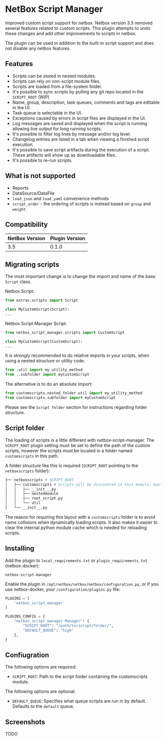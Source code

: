 # NetBox Script Manager

Improved custom script support for netbox. Netbox version 3.5 removed several features related to custom scripts. This plugin attempts to undo these changes and add other improvements to scripts in netbox.

The plugin can be used in addition to the built-in script support and does not disable any netbox features.

## Features

* Scripts can be stored in nested modules.
* Scripts can rely on non-script module files.
* Scripts are loaded from a file-system folder.
* It's possible to sync scripts by pulling any git repo located in the `SCRIPT_ROOT` (WIP)
* Name, group, description, task queues, comments and tags are editable in the UI.
* Task queue is selectable in the UI.
* Exceptions caused by errors in script files are displayed in the UI.
* Log messages are saved and displayed when the script is running allowing live output for long running scripts.
* It's possible to filter log lines by message and/or log level.
* Changelog entries are listed in a tab when viewing a finished script execution.
* It's possible to save script artifacts during the execution of a script. These artifacts will show up as downloadable files.
* It's possible to re-run scripts.

## What is not supported

* Reports
* DataSource/DataFile
* `load_json` and `load_yaml` convenience methods
* `script_order` - the ordering of scripts is instead based on `group` and `weight`

## Compatibility

| NetBox Version | Plugin Version |
|----------------|----------------|
|     3.5        |      0.1.0     |

## Migrating scripts

The most important change is to change the import and name of the base `Script` class.

Netbox Script:

```python
from extras.scripts import Script

class MyCustomScript(Script):
...
```

Netbox Script Manager Script:

```python
from netbox_script_manager.scripts import CustomScript

class MyCustomScript(CustomScript):
...
```

It is strongly recommended to do relative imports in your scripts, when using a nested structure or utility code.

```python
from .util import my_utility_method
from ..subfolder import myCustomScript
```

The alternative is to do an absolute import:

```python
from customscripts.nested_folder.util import my_utility_method
from customscripts.subfolder import myCustomScript
```

Please see the `Script folder` section for instructions regarding folder structure.

## Script folder

The loading of scripts is a little different with netbox-script-manager. The `SCRIPT_ROOT` plugin setting must be set to define the path of the custom scripts, however the scripts must be located in a folder named `customscripts` in this path.

A folder structure like this is required (`SCRIPT_ROOT` pointing to the `netboxscripts` folder):

```bash
├── netboxscripts # SCRIPT_ROOT
│   ├── customscripts # Scripts will be discovered in this module, must be present
│   │   ├── __init__.py
│   │   ├── nestedmodule
│   │   ├── root_script.py
│   │   └── util
│   └── __init__.py
```

The reason for requiring this layout with a `customscripts` folder is to avoid name collisions when dynamically loading scripts. It also makes it easier to clear the internal python module cache which is needed for reloading scripts.

## Installing

Add the plugin to `local_requirements.txt` or `plugin_requirements.txt` (netbox-docker):

```
netbox-script-manager
```

Enable the plugin in `/opt/netbox/netbox/netbox/configuration.py`,
 or if you use netbox-docker, your `/configuration/plugins.py` file:

```python
PLUGINS = [
    'netbox_script_manager'
]

PLUGINS_CONFIG = {
    "netbox_script_manager Manager": {
        "SCRIPT_ROOT": "/path/to/script/folder/",
        "DEFAULT_QUEUE": "high"
    },
}
```

## Confiugration

The following options are required:

* `SCRIPT_ROOT`: Path to the script folder containing the customscripts module. 

The following options are optional:

* `DEFAULT_QUEUE`: Specifies what queue scripts are run in by default. Defaults to the `default` queue.


## Screenshots

TODO
